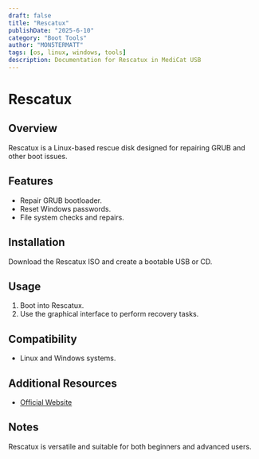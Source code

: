 ```yaml
---
draft: false
title: "Rescatux"
publishDate: "2025-6-10"
category: "Boot Tools"
author: "MON5TERMATT"
tags: [os, linux, windows, tools]
description: Documentation for Rescatux in MediCat USB
---
```


# Rescatux

## Overview
Rescatux is a Linux-based rescue disk designed for repairing GRUB and other boot issues.

## Features
- Repair GRUB bootloader.
- Reset Windows passwords.
- File system checks and repairs.

## Installation
Download the Rescatux ISO and create a bootable USB or CD.

## Usage
1. Boot into Rescatux.
2. Use the graphical interface to perform recovery tasks.

## Compatibility
- Linux and Windows systems.

## Additional Resources
- [Official Website](https://www.supergrubdisk.org/rescatux/)

## Notes
Rescatux is versatile and suitable for both beginners and advanced users.